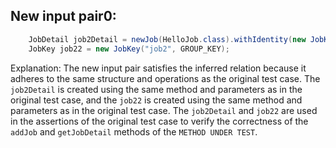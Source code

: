 ## New input pair0:
```java
    JobDetail job2Detail = newJob(HelloJob.class).withIdentity(new JobKey("job2", GROUP_KEY)).storeDurably().build();
    JobKey job22 = new JobKey("job2", GROUP_KEY);
```
Explanation:
The new input pair satisfies the inferred relation because it adheres to the same structure and operations as the original test case. The `job2Detail` is created using the same method and parameters as in the original test case, and the `job22` is created using the same method and parameters as in the original test case. The `job2Detail` and `job22` are used in the assertions of the original test case to verify the correctness of the `addJob` and `getJobDetail` methods of the `METHOD UNDER TEST`.
